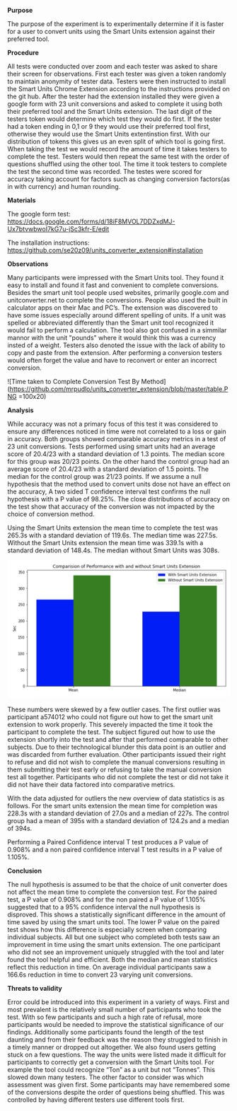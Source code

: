 **Purpose**

The purpose of the experiment is to experimentally determine if it is faster for a user to convert units using the Smart Units extension against their preferred tool.

**Procedure**

All tests were conducted over zoom and each tester was asked to share their screen for observations. First each tester was given a token randomly to maintain anonymity of tester data. Testers were then instructed to install the Smart Units Chrome Extension according to the instructions provided on the git hub. After the tester had the extension installed they were given a google form with 23 unit conversions and asked to complete it using both their preferred tool and the Smart Units extension. The last digit of the testers token would determine which test they would do first. If the tester had a token ending in 0,1 or 9 they would use their preferred tool first, otherwise they would use the Smart Units extentinstion first.  With our distribution of tokens this gives us an even split of which tool is going first. When taking the test we would record the amount of time it takes testers to complete the test. Testers would then repeat the same test with the order of questions shuffled using the other tool. The time it took testers to complete the test the second time was recorded. The testes were scored for accuracy taking account for factors such as changing conversion factors(as in with currency) and human rounding. 

**Materials**

The google form test: https://docs.google.com/forms/d/18iF8MVOL7DDZxdMJ-Ux7btvwbwoI7kG7u-jSc3kfr-E/edit

The installation instructions: https://github.com/se20z09/units_converter_extension#installation

**Observations**

Many participants were impressed with the Smart Units tool. They found it easy to install and found it fast and convenient to complete conversions. Besides the smart unit tool people used websites, primarily google.com and unitconverter.net to complete the conversions. People also used the built in calculator apps on their Mac and PC’s. The extension was discovered to have some issues especially around different spelling of units. If a unit was spelled or abbreviated differently than the Smart unit tool recognized it would fail to perform a calculation. The tool also got confused in a simmilar mannor with the unit "pounds" where it would think this was a currency insted of a weight. Testers also denoted the issue with the lack of ability to copy and paste from the extension. After performing a conversion testers would often forget the value and have to reconvert or enter an incorrect conversion.

![Time taken to Complete Conversion Test By Method](https://github.com/mrpudlo/units_converter_extension/blob/master/table.PNG =100x20)

**Analysis**

While accuracy was not a primary focus of this test it was considered to ensure any differences noticed in time were not correlated to a loss or gain in accuracy. Both groups showed comparable accuracy metrics in a test of 23 unit conversions. Tests performed using smart units had an average score of 20.4/23 with a standard deviation of 1.3 points. The median score for this group was 20/23 points. On the other hand the control group had an average score of 20.4/23 with a standard deviation of 1.5 points. The median for the control group was 21/23 points. If we assume a null hypothesis that the method used to convert units dose not have an effect on the accuracy, A two sided T confidence interval test confirms the null hypothesis with a P value of 98.25%. The close distributions of accuracy on the test show that accuracy of the conversion was not impacted by the choice of conversion method.

Using the Smart Units extension the mean time to complete the test was 265.3s with a standard deviation of 119.6s. The median time was 227.5s. Without the Smart Units extension the mean time was 339.1s with a standard deviation of 148.4s. The median without Smart Units was 308s. 

![alt text](https://github.com/mrpudlo/units_converter_extension/blob/master/analysis/comparision.png)

These numbers were skewed by a few outlier cases. The first outlier was participant a574012  who could not figure out how to get the smart unit extension to work properly. This severely impacted the time it took the participant to complete the test. The subject figured out how to use the extension shortly into the test and after that performed comparable to other subjects. Due to their technological blunder this data point is an outlier and was discarded from further evaluation. Other participants issued their right to refuse and did not wish to complete the manual conversions resulting in them submitting their test early or refusing to take the manual conversion test all together. Participants who did not complete the test or did not take it did not have their data factored into comparative metrics. 

With the data adjusted for outliers the new overview of data statistics is as follows. For the smart units extension the mean time for completion was 228.3s with a standard deviation of 27.0s and a median of 227s. The control group had a mean of 395s with a standard deviation of 124.2s and a median of 394s.

Performing a Paired Confidence interval T test produces a P value of 0.908% and a non paired confidence interval T test results in a P value of 1.105%.

**Conclusion**

The null hypothesis is assumed to be that the choice of unit converter does not affect the mean time to complete the conversion test. For the paired test, a P value of  0.908% and for the non paired a P value of 1.105% suggested that to a 95% confidence interval the null hypothesis is disproved. This shows a statistically significant difference in the amount of time saved by using the smart units tool. The lower P value on the paired test shows how this difference is especially screen when comparing individual subjects. All but one subject who completed both tests saw an improvement in time using the smart units extension. The one participant who did not see an improvement uniquely struggled with the tool and later found the tool helpful and efficient. Both the median and mean statistics reflect this reduction in time. On average individual participants saw a 166.6s reduction in time to convert 23 varying unit conversions.

**Threats to validity**

Error could be introduced into this experiment in a variety of ways. First and most prevalent is the relatively small number of participants who took the test. With so few participants and such a high rate of refusal, more participants would be needed to improve the statistical significance of our findings. Additionally some participants found the length of the test daunting and from their feedback was the reason they struggled to finish in a timely manner or dropped out altogether. We also found users getting stuck on a few questions. The way the units were listed made it difficult for participants to correctly get a conversion with the Smart Units tool. For example the tool could recognize “Ton” as a unit but not “Tonnes”. This slowed down many testers. The other factor to consider was which assessment was given first. Some participants may have remembered some of the conversions despite the order of questions being shuffled. This was controlled by having different testers use different tools first.
